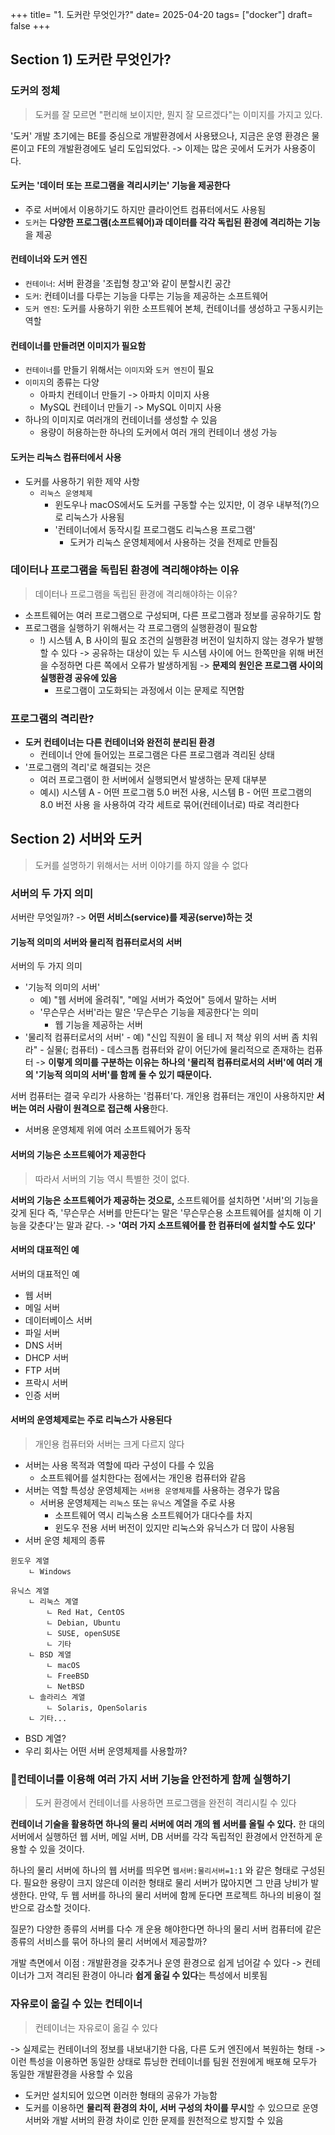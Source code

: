 +++ 
title= "1. 도커란 무엇인가?" 
date= 2025-04-20
tags= ["docker"] 
draft= false 
+++

## Section 1) 도커란 무엇인가?

### 도커의 정체

> 도커를 잘 모르면 "편리해 보이지만, 뭔지 잘 모르겠다"는 이미지를 가지고 있다.

'도커' 개발 초기에는 BE를 중심으로 개발환경에서 사용됐으나, 지금은 운영 환경은 물론이고 FE의 개발환경에도 널리 도입되었다. -> 이제는 많은 곳에서 도커가 사용중이다.

#### 도커는 '데이터 또는 프로그램을 격리시키는' 기능을 제공한다

- 주로 서버에서 이용하기도 하지만 클라이언트 컴퓨터에서도 사용됨
- `도커`는 **다양한 프로그램(소프트웨어)과 데이터를 각각 독립된 환경에 격리하는 기능**을 제공

#### 컨테이너와 도커 엔진

- `컨테이너`: 서버 환경을 '조립형 창고'와 같이 분할시킨 공간
- `도커`: 컨테이너를 다루는 기능을 다루는 기능을 제공하는 소프트웨어
- `도커 엔진`: 도커를 사용하기 위한 소프트웨어 본체, 컨테이너를 생성하고 구동시키는 역할

#### 컨테이너를 만들려면 이미지가 필요함

- `컨테이너`를 만들기 위해서는 `이미지`와 `도커 엔진`이 필요
- `이미지`의 종류는 다양
  - 아파치 컨테이너 만들기 -> 아파치 이미지 사용
  - MySQL 컨테이너 만들기 -> MySQL 이미지 사용
- 하나의 이미지로 여러개의 컨테이너를 생성할 수 있음
  - 용량이 허용하는한 하나의 도커에서 여러 개의 컨테이너 생성 가능

#### 도커는 리눅스 컴퓨터에서 사용

- 도커를 사용하기 위한 제약 사항
  - `리눅스 운영체제`
    - 윈도우나 macOS에서도 도커를 구동할 수는 있지만, 이 경우 내부적(?)으로 리눅스가 사용됨
    - '컨테이너에서 동작시킬 프로그램도 리눅스용 프로그램'
      - 도커가 리눅스 운영체제에서 사용하는 것을 전제로 만들짐

### 데이터나 프로그램을 독립된 환경에 격리해야하는 이유

> 데이터나 프로그램을 독립된 환경에 격리해야하는 이유?

- 소프트웨어는 여러 프로그램으로 구성되며, 다른 프로그램과 정보를 공유하기도 함
- 프로그램을 실행하기 위해서는 각 프로그램의 실행환경이 필요함
  - !) 시스템 A, B 사이의 필요 조건의 실행환경 버전이 일치하지 않는 경우가 발행할 수 있다
    -> 공유하는 대상이 있는 두 시스템 사이에 어느 한쪽만을 위해 버전을 수정하면 다른 쪽에서 오류가 발생하게됨
    -> **문제의 원인은 프로그램 사이의 실행환경 공유에 있음**
    - 프로그램이 고도화되는 과정에서 이는 문제로 직면함

### 프로그램의 격리란?

- **도커 컨테이너는 다른 컨테이너와 완전히 분리된 환경**
  - 컨테이너 안에 들어있는 프로그램은 다른 프로그램과 격리된 상태
- '프로그램의 격리'로 해결되는 것은
  - 여러 프로그램이 한 서버에서 실행되면서 발생하는 문제 대부분
  - 예시) 시스템 A - 어떤 프로그램 5.0 버전 사용, 시스템 B - 어떤 프로그램의 8.0 버전 사용 을 사용하여 각각 세트로 묶어(컨테이너로) 따로 격리한다

## Section 2) 서버와 도커

> 도커를 설명하기 위해서는 서버 이야기를 하지 않을 수 없다

### 서버의 두 가지 의미

서버란 무엇일까?
-> **어떤 서비스(service)를 제공(serve)하는 것**

#### 기능적 의미의 서버와 물리적 컴퓨터로서의 서버

서버의 두 가지 의미

- '기능적 의미의 서버'
  - 예) "웹 서버에 올려줘", "메일 서버가 죽었어" 등에서 말하는 서버
  - '무슨무슨 서버'라는 말은 '무슨무슨 기능을 제공한다'는 의미
    - 웹 기능을 제공하는 서버
- '물리적 컴퓨터로서의 서버' - 예) "신입 직원이 올 테니 저 책상 위의 서버 좀 치워라" - 실물(; 컴퓨터) - 데스크톱 컴퓨터와 같이 어딘가에 물리적으로 존재하는 컴퓨터
  -> **이렇게 의미를 구분하는 이유는 하나의 '물리적 컴퓨터로서의 서버'에 여러 개의 '기능적 의미의 서버'를 함께 둘 수 있기 때문이다.**

서버 컴퓨터는 결국 우리가 사용하는 '컴퓨터'다. 개인용 컴퓨터는 개인이 사용하지만 **서버는 여러 사람이 원격으로 접근해 사용**한다.

- 서버용 운영체제 위에 여러 소프트웨어가 동작

#### 서버의 기능은 소프트웨어가 제공한다

> 따라서 서버의 기능 역시 특별한 것이 없다.

**서버의 기능은 소프트웨어가 제공하는 것으로,** 소프트웨어를 설치하면 '서버'의 기능을 갖게 된다
즉, '무슨무슨 서버를 만든다'는 말은 '무슨무슨용 소프트웨어를 설치해 이 기능을 갖춘다'는 말과 같다.
-> **'여러 가지 소프트웨어를 한 컴퓨터에 설치할 수도 있다'**

#### 서버의 대표적인 예

서버의 대표적인 예

- 웹 서버
- 메일 서버
- 데이터베이스 서버
- 파일 서버
- DNS 서버
- DHCP 서버
- FTP 서버
- 프락시 서버
- 인증 서버

#### 서버의 운영체제로는 주로 리눅스가 사용된다

> 개인용 컴퓨터와 서버는 크게 다르지 않다

- 서버는 사용 목적과 역할에 따라 구성이 다를 수 있음
  - 소프트웨어를 설치한다는 점에서는 개인용 컴퓨터와 같음
- 서버는 역할 특성상 운영체제는 `서버용 운영체제`를 사용하는 경우가 많음
  - 서버용 운영체제는 `리눅스` 또는 `유닉스` 계열을 주로 사용
    - 소프트웨어 역시 리눅스용 소프트웨어가 대다수를 차지
    - 윈도우 전용 서버 버전이 있지만 리눅스와 유닉스가 더 많이 사용됨
- 서버 운영 체제의 종류

```
윈도우 계열
	ㄴ Windows

유닉스 계열
	ㄴ 리눅스 계열
		ㄴ Red Hat, CentOS
		ㄴ Debian, Ubuntu
		ㄴ SUSE, openSUSE
		ㄴ 기타
	ㄴ BSD 계열
		ㄴ macOS
		ㄴ FreeBSD
		ㄴ NetBSD
	ㄴ 솔라리스 계열
		ㄴ Solaris, OpenSolaris
	ㄴ 기타...
```

- BSD 계열?
- 우리 회사는 어떤 서버 운영체제를 사용할까?

### 컨테이너를 이용해 여러 가지 서버 기능을 안전하게 함께 실행하기

> 도커 환경에서 컨테이너를 사용하면 프로그램을 완전히 격리시킬 수 있다

**컨테이너 기술을 활용하면 하나의 물리 서버에 여러 개의 웹 서버를 올릴 수 있다.** 한 대의 서버에서 실행하던 웹 서버, 메일 서버, DB 서버를 각각 독립적인 환경에서 안전하게 운용할 수 있을 것이다.

하나의 물리 서버에 하나의 웹 서버를 띄우면 `웹서버:물리서버=1:1` 와 같은 형태로 구성된다. 필요한 용량이 크지 않은데 이러한 형태로 물리 서버가 많아지면 그 만큼 낭비가 발생한다. 만약, 두 웹 서버를 하나의 물리 서버에 함께 둔다면 프로젝트 하나의 비용이 절반으로 감소할 것이다.

질문?) 다양한 종류의 서버를 다수 개 운용 해야한다면 하나의 물리 서버 컴퓨터에 같은 종류의 서비스를 묶어 하나의 물리 서버에서 제공할까?

개발 측면에서 이점
: 개발환경을 갖추거나 운영 환경으로 쉽게 넘어갈 수 있다
-> 컨테이너가 그저 격리된 환경이 아니라 **쉽게 옮길 수 있다**는 특성에서 비롯됨

### 자유로이 옮길 수 있는 컨테이너

> 컨테이너는 자유로이 옮길 수 있다

-> 실제로는 컨테이너의 정보를 내보내기한 다음, 다른 도커 엔진에서 복원하는 형태
-> 이런 특성을 이용하면 동일한 상태로 튜닝한 컨테이너를 팀원 전원에게 배포해 모두가 동일한 개발환경을 사용할 수 있음

- 도커만 설치되어 있으면 이러한 형태의 공유가 가능함
- 도커를 이용하면 **물리적 환경의 차이, 서버 구성의 차이를 무시**할 수 있으므로 운영 서버와 개발 서버의 환경 차이로 인한 문제를 원천적으로 방지할 수 있음
